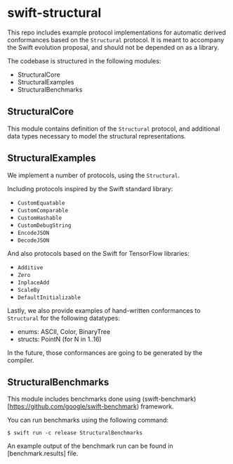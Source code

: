 # swift-structural 

This repo includes example protocol implementations for automatic derived
conformances based on the `Structural` protocol. It is meant to accompany the
Swift evolution proposal, and should not be depended on as a library. 

The codebase is structured in the following modules:

* StructuralCore
* StructuralExamples
* StructuralBenchmarks

## StructuralCore

This module contains definition of the `Structural` protocol, and additional
data types necessary to model the structural representations. 

## StructuralExamples 

We implement a number of protocols, using the `Structural`.

Including protocols inspired by the Swift standard library:

- `CustomEquatable`
- `CustomComparable`
- `CustomHashable`
- `CustomDebugString`
- `EncodeJSON`
- `DecodeJSON`

And also protocols based on the Swift for TensorFlow libraries:

- `Additive`
- `Zero`
- `InplaceAdd`
- `ScaleBy`
- `DefaultInitializable`

Lastly, we also provide examples of hand-written conformances to `Structural`
for the following datatypes:

* enums: ASCII, Color, BinaryTree
* structs: PointN (for N in 1..16)

In the future, those conformances are going to be generated by the compiler.

## StructuralBenchmarks

This module includes benchmarks done using
(swift-benchmark)[https://github.com/google/swift-benchmark) framework. 

You can run benchmarks using the following command:

```
$ swift run -c release StructuralBenchmarks
```

An example output of the benchmark run can be found in [benchmark.results] file.
